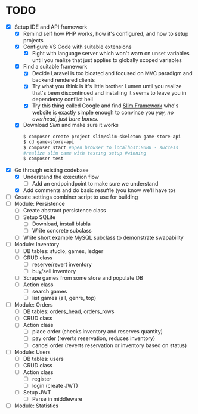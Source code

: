 # TODO

- [x] Setup IDE and API framework
  - [x] Remind self how PHP works, how it's configured, and how to setup projects
  - [x] Configure VS Code with suitable extensions
    - [x] Fight with language server which won't warn on unset variables until you realize that just applies to globally scoped variables
  - [x] Find a suitable framework
    - [x] Decide Laravel is too bloated and focused on MVC paradigm and backend rendered clients
    - [x] Try what you think is it's little brother Lumen until you realize that's been discontinued and installing it seems to leave you in dependency conflict hell
    - [x] Try this thing called Google and find [Slim Framework](https://www.slimframework.com/) who's website is exactly simple enough to convince you _yay, no overhead, just bare bones_.
  - [x] Download _Slim_ and make sure it works
    ```bash
    $ composer create-project slim/slim-skeleton game-store-api 
    $ cd game-store-api
    $ composer start #open browser to localhost:8080 - success
    #realize slim came with testing setup #winning
    $ composer test 
    ```
- [x] Go through existing codebase
  - [x] Understand the execution flow
    - [ ] Add an endpoindpoint to make sure we understand
  - [x] Add comments and do basic resuffle (you know we'll have to)
- [ ] Create settings combiner script to use for building
- [ ] Module: Persistence
  - [ ] Create abstract persistence class
  - [ ] Setup SQLite 
    - [ ] Download, install blabla
    - [ ] Write concrete subclass 
  - [ ] Write short example MySQL subclass to demonstrate swapability
- [ ] Module: Inventory
  - [ ] DB tables: studio, games, ledger
  - [ ] CRUD class
    - [ ] reserve/revert inventory      
    - [ ] buy/sell inventory
  - [ ] Scrape games from some store and populate DB
  - [ ] Action class
    - [ ] search games
    - [ ] list games (all, genre, top)
- [ ] Module: Orders
  - [ ] DB tables: orders_head, orders_rows
  - [ ] CRUD class
  - [ ] Action class
    - [ ] place order (checks inventory and reserves quantity)
    - [ ] pay order (reverts reservation, reduces inventory)
    - [ ] cancel order (reverts reservation or inventory based on status)
- [ ] Module: Users
  - [ ] DB tables: users
  - [ ] CRUD class
  - [ ] Action class
    - [ ] register
    - [ ] login (create JWT)
  - [ ] Setup JWT 
    - [ ] Parse in middleware
- [ ] Module: Statistics
